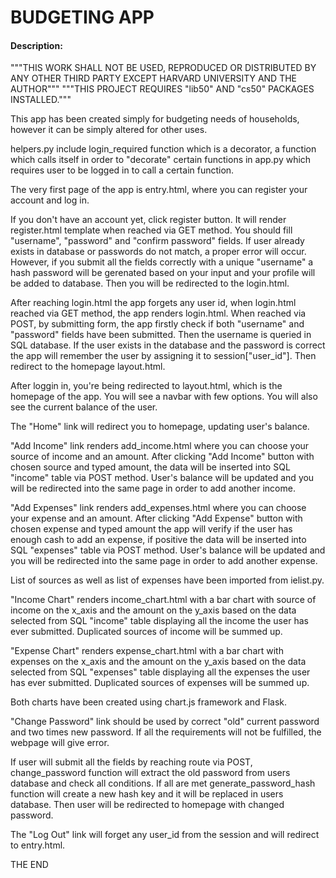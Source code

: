 # BUDGETING APP

#### Description:

"""THIS WORK SHALL NOT BE USED, REPRODUCED OR DISTRIBUTED BY ANY OTHER THIRD PARTY EXCEPT HARVARD UNIVERSITY AND THE AUTHOR"""
"""THIS PROJECT REQUIRES "lib50" AND "cs50" PACKAGES INSTALLED."""

This app has been created simply for budgeting needs of households, however it can be simply altered for other uses.

helpers.py include login_required function which is a decorator, a function which calls itself in order to "decorate" certain functions in app.py which requires user to be logged in to call a certain function.

The very first page of the app is entry.html, where you can register your account and log in.

If you don't have an account yet, click register button. It will render register.html template when reached via GET method. You should fill "username", "password" and "confirm password" fields. If user already exists in database or passwords do not match, a proper error will occur. However, if you submit all the fields correctly with a unique "username" a hash password will be gerenated based on your input and your profile will be added to database. Then you will be redirected to the login.html.

After reaching login.html the app forgets any user id, when login.html reached via GET method, the app renders login.html. When reached via POST, by submitting form, the app firstly check if both "username" and "password" fields have been submitted. Then the username is queried in SQL database. If the user exists in the database and the password is correct the app will remember the user by assigning it to session["user_id"]. Then redirect to the homepage layout.html.

After loggin in, you're being redirected to layout.html, which is the homepage of the app.
You will see a navbar with few options. You will also see the current balance of the user.

The "Home" link will redirect you to homepage, updating user's balance.

"Add Income" link renders add_income.html where you can choose your source of income and an amount. After clicking "Add Income" button with chosen source and typed amount, the data will be inserted into SQL "income" table via POST method. User's balance will be updated and you will be redirected into the same page in order to add another income.

"Add Expenses" link renders add_expenses.html where you can choose your expense and an amount. After clicking "Add Expense" button with chosen expense and typed amount the app will verify if the user has enough cash to add an expense, if positive the data will be inserted into SQL "expenses" table via POST method. User's balance will be updated and you will be redirected into the same page in order to add another expense.

List of sources as well as list of expenses have been imported from ielist.py.

"Income Chart" renders income_chart.html with a bar chart with source of income on the x_axis and the amount on the y_axis based on the data selected from SQL "income" table displaying all the income the user has ever submitted. Duplicated sources of income will be summed up.

"Expense Chart" renders expense_chart.html with a bar chart with expenses on the x_axis and the amount on the y_axis based on the data selected from SQL "expenses" table displaying all the expenses the user has ever submitted. Duplicated sources of expenses will be summed up.

Both charts have been created using chart.js framework and Flask.

"Change Password" link should be used by correct "old" current password and two times new password. If all the requirements will not be fulfilled, the webpage will give error.

If user will submit all the fields by reaching route via POST, change_password function will extract the old password from users database and check all conditions. If all are met
generate_password_hash function will create a new hash key and it will be replaced in users database. Then user will be redirected to homepage with changed password.

The "Log Out" link will forget any user_id from the session and will redirect to entry.html.

THE END
